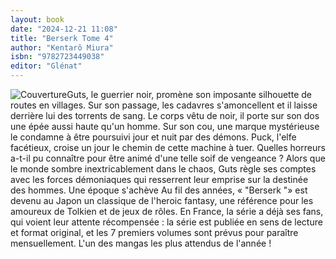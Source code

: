 ```yaml
---
layout: book
date: "2024-12-21 11:08"
title: "Berserk Tome 4"
author: "Kentarô Miura"
isbn: "9782723449038"
editor: "Glénat"
---
```

![Couverture](/img/9782723449038.jpeg)Guts, le guerrier noir, promène son imposante silhouette de routes en villages. Sur son passage, les cadavres s'amoncellent et il laisse derrière lui des torrents de sang. Le corps vêtu de noir, il porte sur son dos une épée aussi haute qu'un homme. Sur son cou, une marque mystérieuse le condamne à être poursuivi jour et nuit par des démons. Puck, l'elfe facétieux, croise un jour le chemin de cette machine à tuer. Quelles horreurs a-t-il pu connaître pour être animé d'une telle soif de vengeance ? Alors que le monde sombre inextricablement dans le chaos, Guts règle ses comptes avec les forces démoniaques qui resserrent leur emprise sur la destinée des hommes. Une époque s'achève  Au fil des années, « "Berserk "» est devenu au Japon un classique de l'heroic fantasy, une référence pour les amoureux de Tolkien et de jeux de rôles. En France, la série a déjà ses fans, qui voient leur attente récompensée : la série est publiée en sens de lecture et format original, et les 7 premiers volumes sont prévus pour paraître mensuellement. L'un des mangas les plus attendus de l'année !
